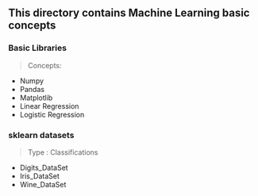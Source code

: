 ## This directory contains Machine Learning basic concepts 

### Basic Libraries
> Concepts:
* Numpy
* Pandas
* Matplotlib
* Linear Regression
* Logistic Regression

### sklearn datasets
> Type : Classifications
* Digits_DataSet
* Iris_DataSet
* Wine_DataSet

